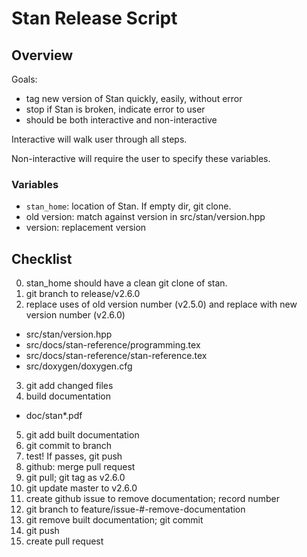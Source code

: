 # Stan Release Script

## Overview

Goals:
- tag new version of Stan quickly, easily, without error
- stop if Stan is broken, indicate error to user
- should be both interactive and non-interactive


Interactive will walk user through all steps.

Non-interactive will require the user to specify these variables.

### Variables
- `stan_home`: location of Stan. If empty dir, git clone.
- old version: match against version in src/stan/version.hpp
- version: replacement version


## Checklist

0. stan_home should have a clean git clone of stan. 
1. git branch to release/v2.6.0
2. replace uses of old version number (v2.5.0) and replace with new version number (v2.6.0)
  - src/stan/version.hpp
  - src/docs/stan-reference/programming.tex
  - src/docs/stan-reference/stan-reference.tex
  - src/doxygen/doxygen.cfg
3. git add changed files
4. build documentation
  - doc/stan*.pdf
5. git add built documentation
6. git commit to branch
7. test! If passes, git push
8. github: merge pull request
9. git pull; git tag as v2.6.0
10. git update master to v2.6.0
11. create github issue to remove documentation; record number
11. git branch to feature/issue-#-remove-documentation
12. git remove built documentation; git commit
13. git push
14. create pull request
